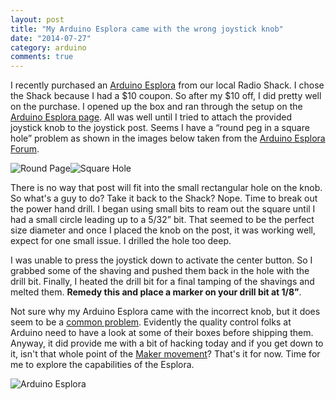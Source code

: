 ```yaml
---
layout: post
title: "My Arduino Esplora came with the wrong joystick knob"
date: "2014-07-27"
category: arduino
comments: true
---
```


I recently purchased an [Arduino Esplora](http://www.amazon.com/gp/product/B00CMCM688/ref=as_li_ss_tl?ie=UTF8&camp=1789&creative=390957&creativeASIN=B00CMCM688&linkCode=as2&tag=bricinmypockb-20) from our local Radio Shack. I chose the Shack because I had a $10 coupon. So after my $10 off, I did pretty well on the purchase.  I opened up the box and ran through the setup on the [Arduino Esplora page](http://arduino.cc/en/Main/ArduinoBoardEsplora). All was well until I tried to attach the provided joystick knob to the joystick post. Seems I have a “round peg in a square hole” problem as shown in the images below taken from the [Arduino Esplora Forum](http://forum.arduino.cc/index.php?topic=144164.0).

![Round Page](http://www.stevencombs.com/images/posts/2014-07-27-RoundPeg.png)![Square Hole](http://www.stevencombs.com/images/posts/2014-07-27-SquareHole.png)

There is no way that post will fit into the small rectangular hole on the knob. So what's a guy to do? Take it back to the Shack? Nope. Time to break out the power hand drill. I began using small bits to ream out the square until I had a small circle leading up to a 5/32” bit. That seemed to be the perfect size diameter and once I placed the knob on the post, it was working well, expect for one small issue. I drilled the hole too deep. 

I was unable to press the joystick down to activate the center button. So I grabbed some of the shaving and pushed them back in the hole with the drill bit. Finally, I heated the drill bit for a final tamping of the shavings and melted them. **Remedy this and place a marker on your drill bit at 1/8”**.

Not sure why my Arduino Esplora came with the incorrect knob, but it does seem to be a [common problem](http://forum.arduino.cc/index.php?topic=144164.0). Evidently the quality control folks at Arduino need to have a look at some of their boxes before shipping them. Anyway, it did provide me with a bit of hacking today and if you get down to it, isn't that whole point of the [Maker movement](http://en.wikipedia.org/wiki/Maker_culture)? That's it for now. Time for me to explore the capabilities of the Esplora.

![Arduino Esplora](http://farm9.staticflickr.com/8044/8134573901_63952a4f17.jpg)